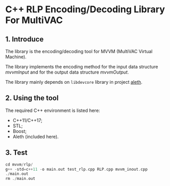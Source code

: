 # C++ RLP Encoding/Decoding Library For MultiVAC

## 1. Introduce

The library is the encoding/decoding tool for MVVM (MultiVAC Virtual Machine).

The library implements the encoding method for the input data structure *mvvmInput* and for the output data structure *mvvmOutput*.

The library mainly depends on `libdevcore` library in project [aleth](https://github.com/ethereum/aleth).

## 2. Using the tool

The required C++ environment is listed here:

- C++11/C++17;
- STL;
- Boost;
- Aleth (included here).

## 3. Test

```C++
cd mvvm/rlp/
g++ -std=c++11 -o main.out test_rlp.cpp RLP.cpp mvvm_inout.cpp
./main.out
rm ./main.out
```
